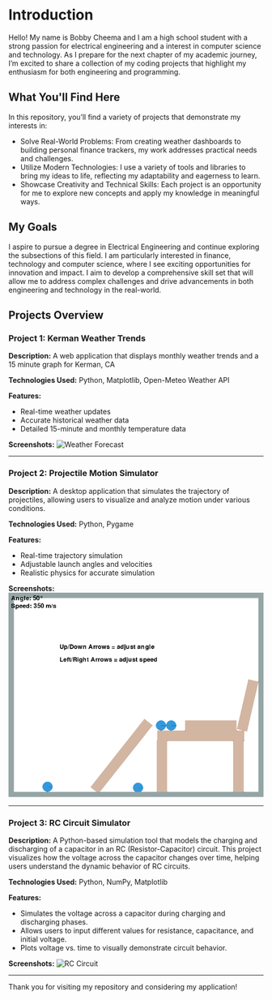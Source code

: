 # Introduction
Hello! My name is Bobby Cheema and I am a high school student with a strong passion for electrical engineering and a interest in computer science and technology. As I prepare for the next chapter of my academic journey, I’m excited to share a collection of my coding projects that highlight my enthusiasm for both engineering and programming.

## What You'll Find Here
In this repository, you’ll find a variety of projects that demonstrate my interests in:
- Solve Real-World Problems: From creating weather dashboards to building personal finance trackers, my work addresses practical needs and challenges.
- Utilize Modern Technologies: I use a variety of tools and libraries to bring my ideas to life, reflecting my adaptability and eagerness to learn.
- Showcase Creativity and Technical Skills: Each project is an opportunity for me to explore new concepts and apply my knowledge in meaningful ways.

## My Goals
I aspire to pursue a degree in Electrical Engineering and continue exploring the subsections of this field. I am particularly interested in finance, technology and computer science, where I see exciting opportunities for innovation and impact. I aim to develop a comprehensive skill set that will allow me to address complex challenges and drive advancements in both engineering and technology in the real-world.


## Projects Overview

### Project 1: Kerman Weather Trends

**Description:** A web application that displays monthly weather trends and a 15 minute graph for Kerman, CA 

**Technologies Used:** Python, Matplotlib, Open-Meteo Weather API

**Features:**
- Real-time weather updates
- Accurate historical weather data
- Detailed 15-minute and monthly temperature data

**Screenshots:**
![Weather Forecast](screenshots/weather-forecast.png)

---

### Project 2: Projectile Motion Simulator

**Description:** A desktop application that simulates the trajectory of projectiles, allowing users to visualize and analyze motion under various conditions.

**Technologies Used:** Python, Pygame

**Features:**
- Real-time trajectory simulation
- Adjustable launch angles and velocities
- Realistic physics for accurate simulation 

**Screenshots:**
![Projectile Motion](https://github.com/bobby-c01/projects-portfolio/blob/10819b75d22e071f6126da57aea38522d91b1e96/projectile-motion.png)

---

### Project 3: RC Circuit Simulator

**Description:** A Python-based simulation tool that models the charging and discharging of a capacitor in an RC (Resistor-Capacitor) circuit. This project visualizes how the voltage across the capacitor changes over time, helping users understand the dynamic behavior of RC circuits.

**Technologies Used:** Python, NumPy, Matplotlib

**Features:**
- Simulates the voltage across a capacitor during charging and discharging phases.
- Allows users to input different values for resistance, capacitance, and initial voltage.
- Plots voltage vs. time to visually demonstrate circuit behavior.

**Screenshots:**
![RC Circuit](screenshots/rc-circuit.png)

---

Thank you for visiting my repository and considering my application!







